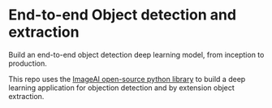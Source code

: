 # End-to-end Object detection and extraction
Build an end-to-end object detection deep learning model, from inception to production.


This repo uses the [ImageAI open-source python library](https://github.com/OlafenwaMoses/ImageAI) to build a deep learning application for objection detection and by extension object extraction.
